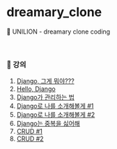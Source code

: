 # dreamary_clone

🦁 UNILION - dreamary clone coding

<br />

### 📝 강의
1. [Django,  그게 뭐야???](./docs/lecture_1.md)
2. [Hello, Django](./docs/lecture_2.md)
3. [Django가 관리하는 법](./docs/lecture_3.md)
4. [Django로 나를 소개해볼게 #1](./docs/lecture_4.md)
5. [Django로 나를 소개해볼게 #2](./docs/lecture_5.md)
6. [Django는 중복을 싫어해](./docs/lecture_6.md)
7. [CRUD #1](./docs/lecture_7.md)
8. [CRUD #2](./docs/lecture_8.md)